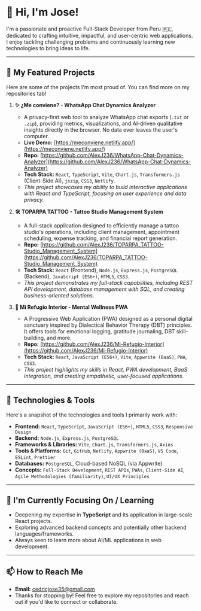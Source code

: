 # 👋 Hi, I'm Jose!

I'm a passionate and proactive Full-Stack Developer from Peru 🇵🇪, dedicated to crafting intuitive, impactful, and user-centric web applications. I enjoy tackling challenging problems and continuously learning new technologies to bring ideas to life.

---

## 🚀 My Featured Projects

Here are some of the projects I'm most proud of. You can find more on my repositories tab!

1.  **✨ ¿Me conviene? - WhatsApp Chat Dynamics Analyzer**
    * A privacy-first web tool to analyze WhatsApp chat exports (`.txt` or `.zip`), providing metrics, visualizations, and AI-driven qualitative insights directly in the browser. No data ever leaves the user's computer.
    * **Live Demo:** [https://meconviene.netlify.app/](https://meconviene.netlify.app/)
    * **Repo:** [https://github.com/AlexJ236/WhatsApp-Chat-Dynamics-Analyzer](https://github.com/AlexJ236/WhatsApp-Chat-Dynamics-Analyzer)
    * **Tech Stack:** `React`, `TypeScript`, `Vite`, `Chart.js`, `Transformers.js` (Client-Side AI), `jszip`, `CSS3`, `Netlify`.
    * *This project showcases my ability to build interactive applications with React and TypeScript, focusing on user experience and data privacy.*

2.  **🛠️ TOPARPA TATTOO - Tattoo Studio Management System**
    * A full-stack application designed to efficiently manage a tattoo studio's operations, including client management, appointment scheduling, expense tracking, and financial report generation.
    * **Repo:** [https://github.com/AlexJ236/TOPARPA_TATTOO-Studio_Management_System](https://github.com/AlexJ236/TOPARPA_TATTOO-Studio_Management_System)
    * **Tech Stack:** `React` (Frontend), `Node.js`, `Express.js`, `PostgreSQL` (Backend), `JavaScript (ES6+)`, `HTML5`, `CSS3`.
    * *This project demonstrates my full-stack capabilities, including REST API development, database management with SQL, and creating business-oriented solutions.*

3.  **💖 Mi Refugio Interior - Mental Wellness PWA**
    * A Progressive Web Application (PWA) designed as a personal digital sanctuary inspired by Dialectical Behavior Therapy (DBT) principles. It offers tools for emotional logging, gratitude journaling, DBT skill-building, and more.
    * **Repo:** [https://github.com/AlexJ236/Mi-Refugio-Interior](https://github.com/AlexJ236/Mi-Refugio-Interior)
    * **Tech Stack:** `React`, `JavaScript (ES6+)`, `Vite`, `Appwrite (BaaS)`, `PWA`, `CSS3`.
    * *This project highlights my skills in React, PWA development, BaaS integration, and creating empathetic, user-focused applications.*

---

## 🔧 Technologies & Tools

Here's a snapshot of the technologies and tools I primarily work with:

* **Frontend:** `React`, `TypeScript`, `JavaScript (ES6+)`, `HTML5`, `CSS3`, `Responsive Design`
* **Backend:** `Node.js`, `Express.js`, `PostgreSQL`
* **Frameworks & Libraries:** `Vite`, `Chart.js`, `Transformers.js`, `Axios`
* **Tools & Platforms:** `Git`, `GitHub`, `Netlify`, `Appwrite (BaaS)`, `VS Code`, `ESLint`, `Prettier`
* **Databases:** `PostgreSQL`, Cloud-based NoSQL (via Appwrite)
* **Concepts:** `Full-Stack Development`, `REST APIs`, `PWAs`, `Client-Side AI`, `Agile Methodologies (familiarity)`, `UI/UX Principles`

---

## 🌱 I'm Currently Focusing On / Learning

* Deepening my expertise in **TypeScript** and its application in large-scale React projects.
* Exploring advanced backend concepts and potentially other backend languages/frameworks.
* Always keen to learn more about AI/ML applications in web development.

---

## 📫 How to Reach Me

* **Email:** cedricjose35@gmail.com
* Thanks for stopping by! Feel free to explore my repositories and reach out if you'd like to connect or collaborate.
